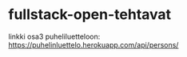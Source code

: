 # fullstack-open-tehtavat

linkki osa3 puheliluetteloon: https://puhelinluettelo.herokuapp.com/api/persons/
